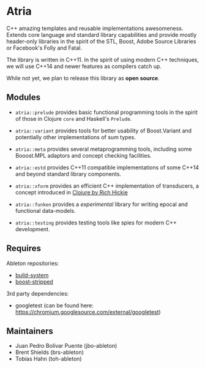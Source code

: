 # Atria

C++ amazing templates and reusable implementations awesomeness.
Extends core language and standard library capabilities and provide
mostly header-only libraries in the spirit of the STL, Boost, Adobe
Source Libraries or Facebook's Folly and Fatal.

The library is written in C++11.  In the spirit of using modern C++
techniques, we will use C++14 and newer features as compilers catch up.

While not yet, we plan to release this library as **open source**.

## Modules

* `atria::prelude` provides basic functional programming tools in the
  spirit of those in Clojure `core` and Haskell's `Prelude`.

* `atria::variant` provides tools for better usability of Boost.Variant
  and potentially other implementations of sum types.

* `atria::meta` provides several metaprogramming tools, including some
  Booost.MPL adaptors and concept checking facilities.

* `atria::estd` provides C++11 compatible implementations of some
  C++14 and beyond standard library components.

* `atria::xform` provides an efficient C++ implementation of
  transducers, a concept introduced in [Clojure by Rich
  Hickie](http://blog.cognitect.com/blog/2014/8/6/transducers-are-coming)

* `atria::funken` provides a *experimental* library for writing epocal
  and functional data-models.

* `atria::testing` provides testing tools like spies for modern C++
  development.

## Requires

Ableton repositories:

  - [build-system](https://github.com/AbletonAppDev/build-system)
  - [boost-stripped](https://github.com/AbletonAppDev/boost-stripped)

3rd party dependencies:

  - googletest (can be found here: https://chromium.googlesource.com/external/googletest)

## Maintainers

  - Juan Pedro Bolívar Puente (jbo-ableton)
  - Brent Shields (brs-ableton)
  - Tobias Hahn (toh-ableton)
